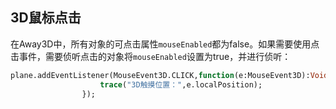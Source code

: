 ## 3D鼠标点击

在Away3D中，所有对象的可点击属性`mouseEnabled`都为false。如果需要使用点击事件，需要侦听点击的对象将`mouseEnabled`设置为true，并进行侦听：

```haxe
plane.addEventListener(MouseEvent3D.CLICK,function(e:MouseEvent3D):Void{
					trace("3D触摸位置：",e.localPosition);
				});
```



